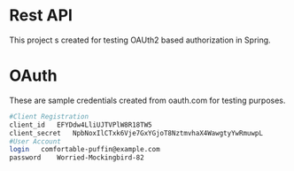 # Rest API

This project s created for testing OAUth2 based authorization in Spring.


# OAuth 

These are sample credentials created from oauth.com for testing purposes.

```bash
#Client Registration
client_id	EFYDdw4LliUJTVPlW8R18TW5
client_secret	NpbNoxIlCTxk6Vje7GxYGjoT8NztmvhaX4WawgtyYwRmuwpL
#User Account
login	comfortable-puffin@example.com
password	Worried-Mockingbird-82
```
